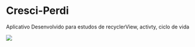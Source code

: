 # Cresci-Perdi
<p>Aplicativo Desenvolvido para estudos de recyclerView, activty, ciclo de vida</p>
<img src="/Área de Trabalho/Screenshot_20210824_125111.png">
